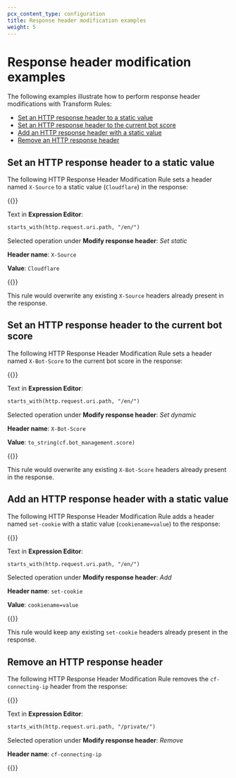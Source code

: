 ```yaml
---
pcx_content_type: configuration
title: Response header modification examples
weight: 5
---
```


# Response header modification examples

The following examples illustrate how to perform response header modifications with Transform Rules:

- [Set an HTTP response header to a static value](#set-an-http-response-header-to-a-static-value)
- [Set an HTTP response header to the current bot score](#set-an-http-response-header-to-the-current-bot-score)
- [Add an HTTP response header with a static value](#add-an-http-response-header-with-a-static-value)
- [Remove an HTTP response header](#remove-an-http-response-header)

## Set an HTTP response header to a static value

The following HTTP Response Header Modification Rule sets a header named `X-Source` to a static value (`Cloudflare`) in the response:

{{<example>}}

Text in **Expression Editor**:

```txt
starts_with(http.request.uri.path, "/en/")
```

Selected operation under **Modify response header**: _Set static_

**Header name**: `X-Source`

**Value**: `Cloudflare`

{{</example>}}

This rule would overwrite any existing `X-Source` headers already present in the response.

## Set an HTTP response header to the current bot score

The following HTTP Response Header Modification Rule sets a header named `X-Bot-Score` to the current bot score in the response:

{{<example>}}

Text in **Expression Editor**:

```txt
starts_with(http.request.uri.path, "/en/")
```

Selected operation under **Modify response header**: _Set dynamic_

**Header name**: `X-Bot-Score`

**Value**: `to_string(cf.bot_management.score)`

{{</example>}}

This rule would overwrite any existing `X-Bot-Score` headers already present in the response.

## Add an HTTP response header with a static value

The following HTTP Response Header Modification Rule adds a header named `set-cookie` with a static value (`cookiename=value`) to the response:

{{<example>}}

Text in **Expression Editor**:

```txt
starts_with(http.request.uri.path, "/en/")
```

Selected operation under **Modify response header**: _Add_

**Header name**: `set-cookie`

**Value**: `cookiename=value`

{{</example>}}

This rule would keep any existing `set-cookie` headers already present in the response.

## Remove an HTTP response header

The following HTTP Response Header Modification Rule removes the `cf-connecting-ip` header from the response:

{{<example>}}

Text in **Expression Editor**:

```txt
starts_with(http.request.uri.path, "/private/")
```

Selected operation under **Modify response header**: _Remove_

**Header name**: `cf-connecting-ip`

{{</example>}}

